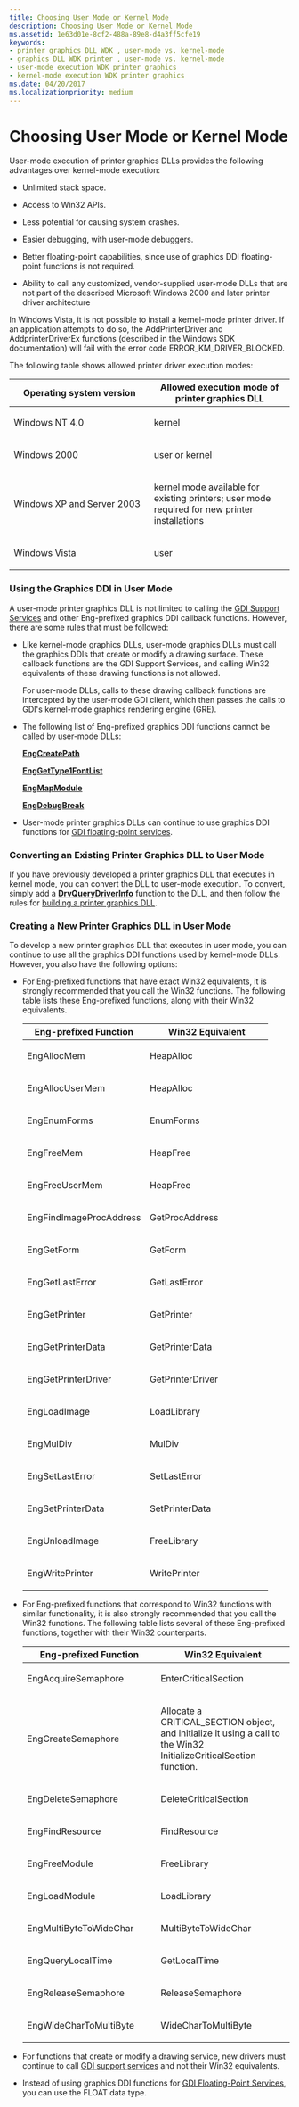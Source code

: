 ```yaml
---
title: Choosing User Mode or Kernel Mode
description: Choosing User Mode or Kernel Mode
ms.assetid: 1e63d01e-8cf2-488a-89e8-d4a3ff5cfe19
keywords:
- printer graphics DLL WDK , user-mode vs. kernel-mode
- graphics DLL WDK printer , user-mode vs. kernel-mode
- user-mode execution WDK printer graphics
- kernel-mode execution WDK printer graphics
ms.date: 04/20/2017
ms.localizationpriority: medium
---
```


# Choosing User Mode or Kernel Mode





User-mode execution of printer graphics DLLs provides the following advantages over kernel-mode execution:

-   Unlimited stack space.

-   Access to Win32 APIs.

-   Less potential for causing system crashes.

-   Easier debugging, with user-mode debuggers.

-   Better floating-point capabilities, since use of graphics DDI floating-point functions is not required.

-   Ability to call any customized, vendor-supplied user-mode DLLs that are not part of the described Microsoft Windows 2000 and later printer driver architecture

In Windows Vista, it is not possible to install a kernel-mode printer driver. If an application attempts to do so, the AddPrinterDriver and AddprinterDriverEx functions (described in the Windows SDK documentation) will fail with the error code ERROR\_KM\_DRIVER\_BLOCKED.

The following table shows allowed printer driver execution modes:

<table>
<colgroup>
<col width="50%" />
<col width="50%" />
</colgroup>
<thead>
<tr class="header">
<th>Operating system version</th>
<th>Allowed execution mode of printer graphics DLL</th>
</tr>
</thead>
<tbody>
<tr class="odd">
<td><p>Windows NT 4.0</p></td>
<td><p>kernel</p></td>
</tr>
<tr class="even">
<td><p>Windows 2000</p></td>
<td><p>user or kernel</p></td>
</tr>
<tr class="odd">
<td><p>Windows XP and Server 2003</p></td>
<td><p>kernel mode available for existing printers; user mode required for new printer installations</p></td>
</tr>
<tr class="even">
<td>Windows Vista</td>
<td><p>user</p></td>
</tr>
</tbody>
</table>

 

### Using the Graphics DDI in User Mode

A user-mode printer graphics DLL is not limited to calling the [GDI Support Services](https://docs.microsoft.com/windows-hardware/drivers/display/gdi-support-services) and other Eng-prefixed graphics DDI callback functions. However, there are some rules that must be followed:

-   Like kernel-mode graphics DLLs, user-mode graphics DLLs must call the graphics DDIs that create or modify a drawing surface. These callback functions are the GDI Support Services, and calling Win32 equivalents of these drawing functions is not allowed.

    For user-mode DLLs, calls to these drawing callback functions are intercepted by the user-mode GDI client, which then passes the calls to GDI's kernel-mode graphics rendering engine (GRE).

-   The following list of Eng-prefixed graphics DDI functions cannot be called by user-mode DLLs:

    [**EngCreatePath**](https://docs.microsoft.com/windows/desktop/api/winddi/nf-winddi-engcreatepath)

    [**EngGetType1FontList**](https://docs.microsoft.com/windows/desktop/api/winddi/nf-winddi-enggettype1fontlist)

    [**EngMapModule**](https://docs.microsoft.com/windows/desktop/api/winddi/nf-winddi-engmapmodule)

    [**EngDebugBreak**](https://docs.microsoft.com/windows/desktop/api/winddi/nf-winddi-engdebugbreak)

-   User-mode printer graphics DLLs can continue to use graphics DDI functions for [GDI floating-point services](https://docs.microsoft.com/windows-hardware/drivers/display/gdi-floating-point-services).

### Converting an Existing Printer Graphics DLL to User Mode

If you have previously developed a printer graphics DLL that executes in kernel mode, you can convert the DLL to user-mode execution. To convert, simply add a [**DrvQueryDriverInfo**](https://docs.microsoft.com/windows/desktop/api/winddi/nf-winddi-drvquerydriverinfo) function to the DLL, and then follow the rules for [building a printer graphics DLL](building-a-printer-graphics-dll.md).

### Creating a New Printer Graphics DLL in User Mode

To develop a new printer graphics DLL that executes in user mode, you can continue to use all the graphics DDI functions used by kernel-mode DLLs. However, you also have the following options:

-   For Eng-prefixed functions that have exact Win32 equivalents, it is strongly recommended that you call the Win32 functions. The following table lists these Eng-prefixed functions, along with their Win32 equivalents.

    <table>
    <colgroup>
    <col width="50%" />
    <col width="50%" />
    </colgroup>
    <thead>
    <tr class="header">
    <th>Eng-prefixed Function</th>
    <th>Win32 Equivalent</th>
    </tr>
    </thead>
    <tbody>
    <tr class="odd">
    <td><p>EngAllocMem</p></td>
    <td><p>HeapAlloc</p></td>
    </tr>
    <tr class="even">
    <td><p>EngAllocUserMem</p></td>
    <td><p>HeapAlloc</p></td>
    </tr>
    <tr class="odd">
    <td><p>EngEnumForms</p></td>
    <td><p>EnumForms</p></td>
    </tr>
    <tr class="even">
    <td><p>EngFreeMem</p></td>
    <td><p>HeapFree</p></td>
    </tr>
    <tr class="odd">
    <td><p>EngFreeUserMem</p></td>
    <td><p>HeapFree</p></td>
    </tr>
    <tr class="even">
    <td><p>EngFindImageProcAddress</p></td>
    <td><p>GetProcAddress</p></td>
    </tr>
    <tr class="odd">
    <td><p>EngGetForm</p></td>
    <td><p>GetForm</p></td>
    </tr>
    <tr class="even">
    <td><p>EngGetLastError</p></td>
    <td><p>GetLastError</p></td>
    </tr>
    <tr class="odd">
    <td><p>EngGetPrinter</p></td>
    <td><p>GetPrinter</p></td>
    </tr>
    <tr class="even">
    <td><p>EngGetPrinterData</p></td>
    <td><p>GetPrinterData</p></td>
    </tr>
    <tr class="odd">
    <td><p>EngGetPrinterDriver</p></td>
    <td><p>GetPrinterDriver</p></td>
    </tr>
    <tr class="even">
    <td><p>EngLoadImage</p></td>
    <td><p>LoadLibrary</p></td>
    </tr>
    <tr class="odd">
    <td><p>EngMulDiv</p></td>
    <td><p>MulDiv</p></td>
    </tr>
    <tr class="even">
    <td><p>EngSetLastError</p></td>
    <td><p>SetLastError</p></td>
    </tr>
    <tr class="odd">
    <td><p>EngSetPrinterData</p></td>
    <td><p>SetPrinterData</p></td>
    </tr>
    <tr class="even">
    <td><p>EngUnloadImage</p></td>
    <td><p>FreeLibrary</p></td>
    </tr>
    <tr class="odd">
    <td><p>EngWritePrinter</p></td>
    <td><p>WritePrinter</p></td>
    </tr>
    </tbody>
    </table>

     

<!-- -->

-   For Eng-prefixed functions that correspond to Win32 functions with similar functionality, it is also strongly recommended that you call the Win32 functions. The following table lists several of these Eng-prefixed functions, together with their Win32 counterparts.

    <table>
    <colgroup>
    <col width="50%" />
    <col width="50%" />
    </colgroup>
    <thead>
    <tr class="header">
    <th>Eng-prefixed Function</th>
    <th>Win32 Equivalent</th>
    </tr>
    </thead>
    <tbody>
    <tr class="odd">
    <td><p>EngAcquireSemaphore</p></td>
    <td><p>EnterCriticalSection</p></td>
    </tr>
    <tr class="even">
    <td><p>EngCreateSemaphore</p></td>
    <td><p>Allocate a CRITICAL_SECTION object, and initialize it using a call to the Win32 InitializeCriticalSection function.</p></td>
    </tr>
    <tr class="odd">
    <td><p>EngDeleteSemaphore</p></td>
    <td><p>DeleteCriticalSection</p></td>
    </tr>
    <tr class="even">
    <td><p>EngFindResource</p></td>
    <td><p>FindResource</p></td>
    </tr>
    <tr class="odd">
    <td><p>EngFreeModule</p></td>
    <td><p>FreeLibrary</p></td>
    </tr>
    <tr class="even">
    <td><p>EngLoadModule</p></td>
    <td><p>LoadLibrary</p></td>
    </tr>
    <tr class="odd">
    <td><p>EngMultiByteToWideChar</p></td>
    <td><p>MultiByteToWideChar</p></td>
    </tr>
    <tr class="even">
    <td><p>EngQueryLocalTime</p></td>
    <td><p>GetLocalTime</p></td>
    </tr>
    <tr class="odd">
    <td><p>EngReleaseSemaphore</p></td>
    <td><p>ReleaseSemaphore</p></td>
    </tr>
    <tr class="even">
    <td><p>EngWideCharToMultiByte</p></td>
    <td><p>WideCharToMultiByte</p></td>
    </tr>
    </tbody>
    </table>

     

<!-- -->

-   For functions that create or modify a drawing service, new drivers must continue to call [GDI support services](https://docs.microsoft.com/windows-hardware/drivers/display/gdi-support-services) and not their Win32 equivalents.

-   Instead of using graphics DDI functions for [GDI Floating-Point Services](https://docs.microsoft.com/windows-hardware/drivers/display/gdi-floating-point-services), you can use the FLOAT data type.

 

 




